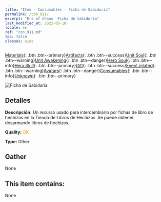 ```yaml
---
title: "Item - Consumables - Ficha de Sabiduría"
permalink: /con_911/
excerpt: "Era of Chaos  Ficha de Sabiduría"
last_modified_at: 2021-05-18
locale: es
ref: "con_911.md"
toc: false
classes: wide
---
```

 [Materials](/ItemsES/){: .btn .btn--primary}[Artifacts](/ItemsES/Artifacts/){: .btn .btn--success}[Unit Soul](/ItemsES/UnitSoul/){: .btn .btn--warning}[Unit Awakening](/ItemsES/UnitAwakening/){: .btn .btn--danger}[Hero Soul](/ItemsES/HeroSoul/){: .btn .btn--info}[Hero Skill](/ItemsES/HeroSkill/){: .btn .btn--primary}[Gift](/ItemsES/Gift/){: .btn .btn--success}[Event related](/ItemsES/Events/){: .btn .btn--warning}[Avatars](/ItemsES/Avatars/){: .btn .btn--danger}[Consumables](/ItemsES/Consumables/){: .btn .btn--info}[Unknown](/ItemsES/Unknown/){: .btn .btn--primary}

 ![Ficha de Sabiduría](/images/t/i_40004.png)

## Detalles
 **Descripción:** Un recurso usado para intercambiarlo por fichas de libro de hechizos en la Tienda de Libros de Hechizos. Se puede obtener desarmando libros de hechizos.

 **Quality:** <span style="color: #FF8C00">OK</span>

 **Type:** Other

## Gather

  None

## This item contains:

  None

